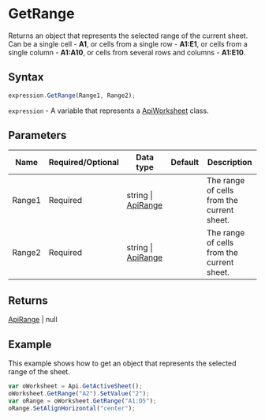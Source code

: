 # GetRange

Returns an object that represents the selected range of the current sheet. Can be a single cell - **A1**, or cells
from a single row - **A1:E1**, or cells from a single column - **A1:A10**, or cells from several rows and columns - **A1:E10**.

## Syntax

```javascript
expression.GetRange(Range1, Range2);
```

`expression` - A variable that represents a [ApiWorksheet](../ApiWorksheet.md) class.

## Parameters

| **Name** | **Required/Optional** | **Data type** | **Default** | **Description** |
| ------------- | ------------- | ------------- | ------------- | ------------- |
| Range1 | Required | string \| [ApiRange](../../ApiRange/ApiRange.md) |  | The range of cells from the current sheet. |
| Range2 | Required | string \| [ApiRange](../../ApiRange/ApiRange.md) |  | The range of cells from the current sheet. |

## Returns

[ApiRange](../../ApiRange/ApiRange.md) \| null

## Example

This example shows how to get an object that represents the selected range of the sheet.

```javascript
var oWorksheet = Api.GetActiveSheet();
oWorksheet.GetRange("A2").SetValue("2");
var oRange = oWorksheet.GetRange("A1:D5");
oRange.SetAlignHorizontal("center");
```
